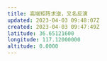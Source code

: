 ```yaml
---
title: 高端矩阵求逆，又名反演
updated: 2023-04-03 09:48:07Z
created: 2023-04-03 09:47:49Z
latitude: 36.65121600
longitude: 117.12000000
altitude: 0.0000
---
```


